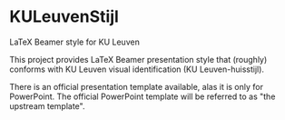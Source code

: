 KULeuvenStijl
=============

LaTeX Beamer style for KU Leuven

This project provides LaTeX Beamer presentation style that (roughly) conforms with KU Leuven 
visual identification (KU Leuven-huisstijl).

There is an official presentation template available, alas it is only for PowerPoint. 
The official PowerPoint template will be referred to as "the upstream template".
